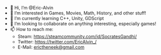 - 👋 Hi, I’m @Eric-Alvin
- 👀 I’m interested in Games, Movies, Math, History, and other stuff!
- 🌱 I’m currently learning C++, Unity, GDScript
- 💞️ I’m looking to collaborate on anything interesting, especially games!
- 📫 How to reach me:
  - Steam: https://steamcommunity.com/id/SocratesGandhi/
  - Twitter: https://twitter.com/EricAlvin_/
  - E-Mail: erictheneek@gmail.com

<!---
Eric-Alvin/Eric-Alvin is a ✨ special ✨ repository because its `README.md` (this file) appears on your GitHub profile.
You can click the Preview link to take a look at your changes.
--->
